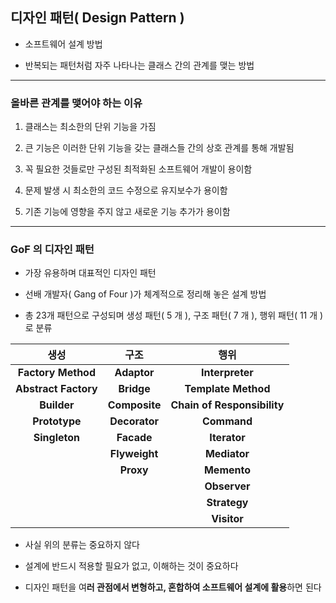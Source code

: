 ## 디자인 패턴( Design Pattern )

- 소프트웨어 설계 방법


- 반복되는 패턴처럼 자주 나타나는 클래스 간의 관계를 맺는 방법

---

### 올바른 관계를 맺어야 하는 이유

1. 클래스는 최소한의 단위 기능을 가짐


2. 큰 기능은 이러한 단위 기능을 갖는 클래스들 간의 상호 관계를 통해 개발됨


3. 꼭 필요한 것들로만 구성된 최적화된 소프트웨어 개발이 용이함


4. 문제 발생 시 최소한의 코드 수정으로 유지보수가 용이함


5. 기존 기능에 영향을 주지 않고 새로운 기능 추가가 용이함

---

### GoF 의 디자인 패턴

- 가장 유용하며 대표적인 디자인 패턴


- 선배 개발자( Gang of Four )가 체계적으로 정리해 놓은 설계 방법


- 총 23개 패턴으로 구성되며 생성 패턴( 5 개 ), 구조 패턴( 7 개 ), 행위 패턴( 11 개 )로 분류


|        **생성**        |    **구조**     |           **행위**            |     
|:--------------------:|:-------------:|:---------------------------:|
|  **Factory Method**  |  **Adaptor**  |       **Interpreter**       |
| **Abstract Factory** |  **Bridge**   |     **Template Method**     |
|     **Builder**      | **Composite** | **Chain of Responsibility** |
|    **Prototype**     | **Decorator** |         **Command**         |
|    **Singleton**     |  **Facade**   |        **Iterator**         |
|                      | **Flyweight** |        **Mediator**         |
|                      |   **Proxy**   |         **Memento**         |
|                      |               |        **Observer**         |
|                      |               |        **Strategy**         |
|                      |               |         **Visitor**         |

- 사실 위의 분류는 중요하지 않다


- 설계에 반드시 적용할 필요가 없고, 이해하는 것이 중요하다


- 디자인 패턴을 여**러 관점에서 변형하고, 혼합하여 소프트웨어 설계에 활용**하면 된다
